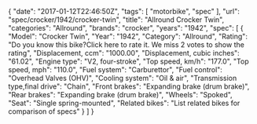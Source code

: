 {
    "date": "2017-01-12T22:46:50Z",
    "tags": [
        "motorbike",
        "spec"
    ],
    "url": "spec\/crocker\/1942\/crocker-twin",
    "title": "Allround Crocker Twin",
    "categories": "Allround",
    "brands": "crocker",
    "years": "1942",
    "spec": [
        {
            "Model": "Crocker Twin",
            "Year": "1942",
            "Category": "Allround",
            "Rating": "Do you know this bike?Click here to rate it. We miss 2 votes to show the rating",
            "Displacement, ccm": "1000.00",
            "Displacement, cubic inches": "61.02",
            "Engine type": "V2, four-stroke",
            "Top speed, km\/h": "177.0",
            "Top speed, mph": "110.0",
            "Fuel system": "Carburettor",
            "Fuel control": "Overhead Valves (OHV)",
            "Cooling system": "Oil & air",
            "Transmission type,final drive": "Chain",
            "Front brakes": "Expanding brake (drum brake)",
            "Rear brakes": "Expanding brake (drum brake)",
            "Wheels": "Spoked",
            "Seat": "Single spring-mounted",
            "Related bikes": "List related bikes for comparison of specs"
        }
    ]
}